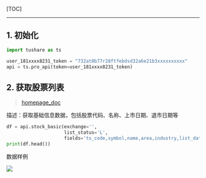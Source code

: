 <!--
+++
title       = "量化投资 - tushare: 股票信息获取API"
description = "1. 初始化; 2. 获取股票列表"
date        = "2022-01-03"
tags        = []
categories  = ["7-理论知识","79-其他领域"]
series      = []
keywords    = []
weight      = 5
toc         = true
draft       = false
+++ -->

[TOC]

---

## 1. 初始化

```py
import tushare as ts

user_181xxxx8231_token = "732at0b77r28ftfebdsd32a6e21b3xxxxxxxxxx"
api = ts.pro_api(token=user_181xxxx8231_token)
```

## 2. 获取股票列表
> [homepage_doc](https://tushare.pro/document/2?doc_id=25)

描述：获取基础信息数据，包括股票代码、名称、上市日期、退市日期等

```py
df = api.stock_basic(exchange='',
                     list_status='L',
                     fields='ts_code,symbol,name,area,industry,list_date')
print(df.head())
```

数据样例

![](https://img2020.cnblogs.com/blog/2039866/202010/2039866-20201023203254335-719865513.jpg) <!-- tushare/tushare-0.jpg -->
